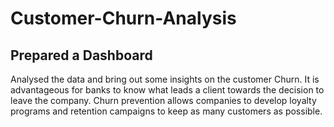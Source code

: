 # Customer-Churn-Analysis
## Prepared a Dashboard
Analysed the data and bring out some insights on the customer Churn.
It is advantageous for banks to know what leads a client towards the decision to leave the company.
Churn prevention allows companies to develop loyalty programs and retention campaigns to keep as many customers as possible.

